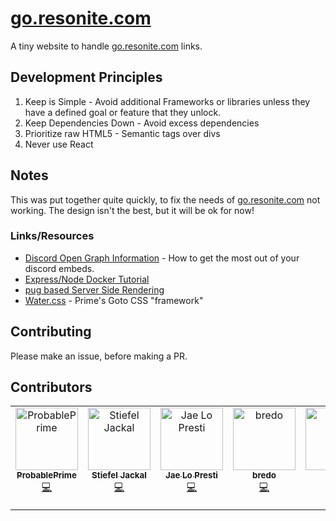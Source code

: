 # [go.resonite.com](https://go.resonite.com)

A tiny website to handle [go.resonite.com](https://go.resonite.com) links.

## Development Principles

1. Keep is Simple - Avoid additional Frameworks or libraries unless they have a defined goal or feature that they unlock.
2. Keep Dependencies Down - Avoid excess dependencies
3. Prioritize raw HTML5 - Semantic tags over divs
4. Never use React

## Notes

This was put together quite quickly, to fix the needs of [go.resonite.com](https://go.resonite.com) not working. The design isn't the best, but it will be ok for now!

### Links/Resources

- [Discord Open Graph Information](https://www.reddit.com/r/discordapp/comments/82p8i6/a_basic_tutorial_on_how_to_get_the_most_out_of/) - How to get the most out of your discord embeds.
- [Express/Node Docker Tutorial](https://www.digitalocean.com/community/tutorials/how-to-build-a-node-js-application-with-docker)
- [pug based Server Side Rendering](https://expressjs.com/en/guide/using-template-engines.html)
- [Water.css](https://watercss.kognise.dev/) - Prime's Goto CSS "framework"

## Contributing

Please make an issue, before making a PR.

## Contributors

<!-- ALL-CONTRIBUTORS-LIST:START - Do not remove or modify this section -->
<!-- prettier-ignore-start -->
<!-- markdownlint-disable -->
<table>
  <tbody>
    <tr>
      <td align="center" valign="top" width="14.28%"><a href="http://probableprime.co.uk/"><img src="https://avatars.githubusercontent.com/u/8791132?v=4?s=100" width="100px;" alt="ProbablePrime"/><br /><sub><b>ProbablePrime</b></sub></a><br /><a href="https://github.com/Yellow-Dog-Man/go.resonite.com/commits?author=ProbablePrime" title="Code">💻</a></td>
      <td align="center" valign="top" width="14.28%"><a href="https://github.com/stiefeljackal"><img src="https://avatars.githubusercontent.com/u/20023996?v=4?s=100" width="100px;" alt="Stiefel Jackal"/><br /><sub><b>Stiefel Jackal</b></sub></a><br /><a href="https://github.com/Yellow-Dog-Man/go.resonite.com/commits?author=stiefeljackal" title="Code">💻</a></td>
      <td align="center" valign="top" width="14.28%"><a href="https://j4.lc/"><img src="https://avatars.githubusercontent.com/u/76598503?v=4?s=100" width="100px;" alt="Jae Lo Presti"/><br /><sub><b>Jae Lo Presti</b></sub></a><br /><a href="https://github.com/Yellow-Dog-Man/go.resonite.com/commits?author=jae1911" title="Code">💻</a></td>
      <td align="center" valign="top" width="14.28%"><a href="http://bredo.tech"><img src="https://avatars.githubusercontent.com/u/29470709?v=4?s=100" width="100px;" alt="bredo"/><br /><sub><b>bredo</b></sub></a><br /><a href="https://github.com/Yellow-Dog-Man/go.resonite.com/commits?author=bredo228" title="Code">💻</a></td>
      <td align="center" valign="top" width="14.28%"><a href="https://github.com/blhsrwznrghfzpr"><img src="https://avatars.githubusercontent.com/u/7685946?v=4?s=100" width="100px;" alt="yoshi"/><br /><sub><b>yoshi</b></sub></a><br /><a href="https://github.com/Yellow-Dog-Man/go.resonite.com/commits?author=blhsrwznrghfzpr" title="Code">💻</a></td>
      <td align="center" valign="top" width="14.28%"><a href="http://badhalo.ninja"><img src="https://avatars.githubusercontent.com/u/1661241?v=4?s=100" width="100px;" alt="badhaloninja"/><br /><sub><b>badhaloninja</b></sub></a><br /><a href="https://github.com/Yellow-Dog-Man/go.resonite.com/commits?author=badhaloninja" title="Code">💻</a></td>
      <td align="center" valign="top" width="14.28%"><a href="https://github.com/Mhowser"><img src="https://avatars.githubusercontent.com/u/24195572?v=4?s=100" width="100px;" alt="Marcus Howser"/><br /><sub><b>Marcus Howser</b></sub></a><br /><a href="https://github.com/Yellow-Dog-Man/go.resonite.com/commits?author=Mhowser" title="Code">💻</a></td>
    </tr>
  </tbody>
</table>

<!-- markdownlint-restore -->
<!-- prettier-ignore-end -->

<!-- ALL-CONTRIBUTORS-LIST:END -->
